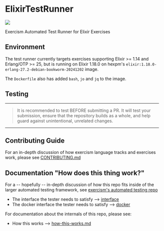 # ElixirTestRunner

![](https://github.com/exercism/elixir-test-runner/workflows/Elixir%20CI/badge.svg)

Exercism Automated Test Runner for Elixir Exercises

## Environment

The test runner currently targets exercises supporting Elixir >= 1.14 and Erlang/OTP >= 25, but is running on Elixir 1.18.0 on hexpm's `elixir:1.18.0-erlang-27.2-debian-bookworm-20241202` image.

The `Dockerfile` also has added `bash`, `jo` and `jq` to the image.

## Testing

---

> It is recommended to test BEFORE submitting a PR. It will test your submission, ensure
> that the repository builds as a whole, and help guard against unintentional, unrelated changes.

---

## Contributing Guide

For an in-depth discussion of how exercism language tracks and exercises work, please see [CONTRIBUTING.md](https://github.com/exercism/elixir-test-runner/blob/master/CONTRIBUTING.md)

## Documentation "How does this thing work?"

For a -- hopefully -- in-depth discussion of how this repo fits inside of the larger automated testing framework, see [exercism's automated testing repo](https://github.com/exercism/automated-tests)

- The interface the tester needs to satisfy --> [interface](https://exercism.org/docs/building/tooling/test-runners/interface)
- The docker interface the tester needs to satisfy --> [docker](https://exercism.org/docs/building/tooling/test-runners/docker)

For documentation about the internals of this repo, please see:

- How this works --> [how-this-works.md](https://github.com/exercism/elixir-test-runner/blob/master/how-this-works.md)
